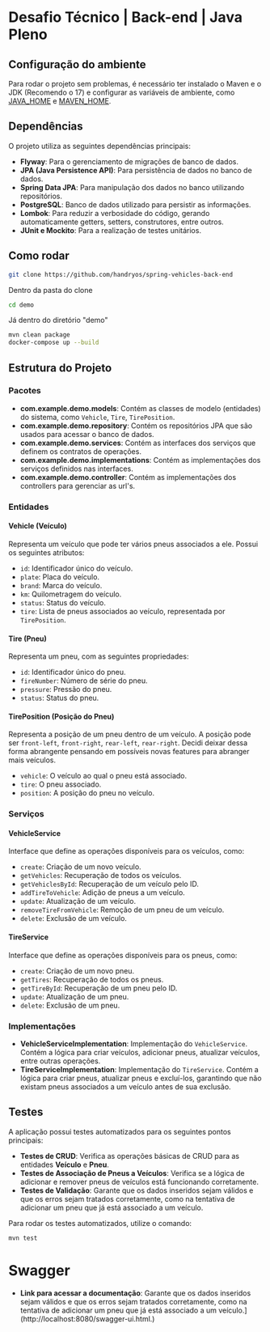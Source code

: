 # Desafio Técnico | Back-end | Java Pleno

## Configuração do ambiente
Para rodar o projeto sem problemas, é necessário ter instalado o Maven e o JDK (Recomendo o 17) e configurar as variáveis de ambiente, como [JAVA_HOME](https://www.baeldung.com/java-home-on-windows-7-8-10-mac-os-x-linux) e [MAVEN_HOME](https://mkyong.com/maven/how-to-install-maven-in-windows/).


## Dependências
O projeto utiliza as seguintes dependências principais:

- **Flyway**: Para o gerenciamento de migrações de banco de dados.
- **JPA (Java Persistence API)**: Para persistência de dados no banco de dados.
- **Spring Data JPA**: Para manipulação dos dados no banco utilizando repositórios.
- **PostgreSQL**: Banco de dados utilizado para persistir as informações.
- **Lombok**: Para reduzir a verbosidade do código, gerando automaticamente getters, setters, construtores, entre outros.
- **JUnit e Mockito**: Para a realização de testes unitários.

## Como rodar

```bash 
git clone https://github.com/handryos/spring-vehicles-back-end
``` 
Dentro da pasta do clone
```bash 
cd demo
``` 
Já dentro do diretório "demo"
```bash 
mvn clean package
docker-compose up --build
``` 

## Estrutura do Projeto

### Pacotes

- **com.example.demo.models**: Contém as classes de modelo (entidades) do sistema, como `Vehicle`, `Tire`, `TirePosition`.
- **com.example.demo.repository**: Contém os repositórios JPA que são usados para acessar o banco de dados.
- **com.example.demo.services**: Contém as interfaces dos serviços que definem os contratos de operações.
- **com.example.demo.implementations**: Contém as implementações dos serviços definidos nas interfaces.
- **com.example.demo.controller**:  Contém as implementações dos controllers para gerenciar as url's.

### Entidades

#### Vehicle (Veículo)
Representa um veículo que pode ter vários pneus associados a ele. Possui os seguintes atributos:
- `id`: Identificador único do veículo.
- `plate`: Placa do veículo.
- `brand`: Marca do veículo.
- `km`: Quilometragem do veículo.
- `status`: Status do veículo.
- `tire`: Lista de pneus associados ao veículo, representada por `TirePosition`.

#### Tire (Pneu)
Representa um pneu, com as seguintes propriedades:
- `id`: Identificador único do pneu.
- `fireNumber`: Número de série do pneu.
- `pressure`: Pressão do pneu.
- `status`: Status do pneu.

#### TirePosition (Posição do Pneu)
Representa a posição de um pneu dentro de um veículo. A posição pode ser `front-left`, `front-right`, `rear-left`, `rear-right`. Decidi deixar dessa forma abrangente pensando em possíveis novas features para abranger mais veículos.
- `vehicle`: O veículo ao qual o pneu está associado.
- `tire`: O pneu associado.
- `position`: A posição do pneu no veículo.

### Serviços

#### VehicleService
Interface que define as operações disponíveis para os veículos, como:
- `create`: Criação de um novo veículo.
- `getVehicles`: Recuperação de todos os veículos.
- `getVehiclesById`: Recuperação de um veículo pelo ID.
- `addTireToVehicle`: Adição de pneus a um veículo.
- `update`: Atualização de um veículo.
- `removeTireFromVehicle`: Remoção de um pneu de um veículo.
- `delete`: Exclusão de um veículo.

#### TireService
Interface que define as operações disponíveis para os pneus, como:
- `create`: Criação de um novo pneu.
- `getTires`: Recuperação de todos os pneus.
- `getTireById`: Recuperação de um pneu pelo ID.
- `update`: Atualização de um pneu.
- `delete`: Exclusão de um pneu.

### Implementações

- **VehicleServiceImplementation**: Implementação do `VehicleService`. Contém a lógica para criar veículos, adicionar pneus, atualizar veículos, entre outras operações.
- **TireServiceImplementation**: Implementação do `TireService`. Contém a lógica para criar pneus, atualizar pneus e excluí-los, garantindo que não existam pneus associados a um veículo antes de sua exclusão.

## Testes

A aplicação possui testes automatizados para os seguintes pontos principais:

- **Testes de CRUD**: Verifica as operações básicas de CRUD para as entidades **Veículo** e **Pneu**.
- **Testes de Associação de Pneus a Veículos**: Verifica se a lógica de adicionar e remover pneus de veículos está funcionando corretamente.
- **Testes de Validação**: Garante que os dados inseridos sejam válidos e que os erros sejam tratados corretamente, como na tentativa de adicionar um pneu que já está associado a um veículo.

Para rodar os testes automatizados, utilize o comando:

```bash
mvn test
```

# Swagger 
- **Link para acessar a documentação**: Garante que os dados inseridos sejam válidos e que os erros sejam tratados corretamente, como na tentativa de adicionar um pneu que já está associado a um veículo.](http://localhost:8080/swagger-ui.html.)

